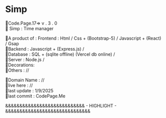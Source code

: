 # Simp

🚀Code.Page.17=> v . 3 . 0 <br>
🚀 Simp : Time manager <br>

🚀A product of : Frontend : Html / Css + (Bootstrap-5) / Javascript + (React) / Gsap <br>
🚀Backend : Javascript + (Express.js) / <br>
🚀Database : SQL + (sqlite offline) (Vercel db online) / <br>
🚀Server : Node.js / <br>
🚀Decorations: <br>
🚀Others : // <br>

🚀Domain Name : // <br>
🚀live here : //  <br>
🚀last update : 1/9/2025 <br>
🚀last commit : CodePage.Me <br>




 
 &&&&&&&&&&&&&&&&&&&&&&&&&&&& - HIGHLIGHT - &&&&&&&&&&&&&&&&&&&&&&&&&&&&&&



